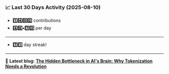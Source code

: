 <!--START_STATS-->
### 📈 Last 30 Days Activity (2025-08-10)  
- **1️⃣4️⃣0️⃣2️⃣** contributions  
- **4️⃣6️⃣•7️⃣3️⃣** per day
---
- **7️⃣1️⃣** day streak!
---
📝 **Latest blog:** [**The Hidden Bottleneck in AI's Brain: Why Tokenization Needs a Revolution**](https://andriak.com/blog/tokenization-revolution)
<!--END_STATS-->
